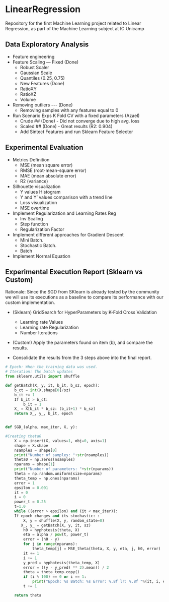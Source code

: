 # LinearRegression

Repository for the first Machine Learning project related to Linear Regression, as part of the Machine Learning subject at IC Unicamp

## Data Exploratory Analysis

- Feature engineering
- Feature Scaling — Fixed (Done)
  - Robust Scaler
  - Gaussian Scale
  - Quantiles (0.25, 0.75)
  - New Features (Done)
  - RatioXY
  - RatioXZ
  - Volume
- Removing outliers --- (Done)
  - Removing samples with any features equal to 0
- Run Scenario Exps K Fold CV with a fixed parameters (Azael)
  - Crude ## (Done) - Did not converge due to high avg. loss
  - Scaled ## (Done) - Great results (R2: 0.904)
  - Add Sintect Features and run Sklearn Feature Selector

## Experimental Evaluation

- Metrics Definition
  - MSE (mean square error)
  - RMSE (root-mean-square error)
  - MAE (mean absolute error)
  - R2 (variance)
- Silhouette visualization
  - Y values Histogram
  - Y and Y’ values comparison with a trend line
  - Loss visualization
  - MSE overtime
- Implement Regularization and Learning Rates Reg
  - Inv Scaling
  - Step function
  - Regularization Factor
- Implement different approaches for Gradient Descent
  - Mini Batch.
  - Stochastic Batch.
  - Batch
- Implement Normal Equation

## Experimental Execution Report (Sklearn vs Custom)

Rationale: Since the SGD from SKlearn is already tested by the community we will use its executions as a baseline to compare its performance with our custom implementation.

- (Sklearn) GridSearch for HyperParameters by K-Fold Cross Validation
  - Learning rate Values
  - Learning rate Regularization
  - Number Iterations
- (Custom) Apply the parameters found on item (b), and compare the results.

- Consolidate the results from the 3 steps above into the final report.

```python
# Epoch: When the training data was used.
# Iteration: The batch updates
from sklearn.utils import shuffle

def getBatch(X, y, it, b_it, b_sz, epoch):
    b_ct = int(X.shape[0]/sz)
    b_it += 1
    If b_it > b_ct:
        b_it = 1
    X_ = X[b_it * b_sz: (b_it+1) * b_sz]
    return X_, y_, b_it, epoch


def SGD_(alpha, max_iter, X, y):

#Creating theta0
    X = np.insert(X, values=1, obj=0, axis=1)
    shape = X.shape
    nsamples = shape[0]
    print("Number of samples: "+str(nsamples))
    theta0 = np.zeros(nsamples)
    nparams = shape[1]
    print("Number of parameters: "+str(nparams))
    theta = np.random.uniform(size=nparams)
    theta_temp = np.ones(nparams)
    error = 1
    epsilon = 0.001
    it = 0
    i = 0
    power_t = 0.25
    t=1.0
    while ((error > epsilon) and (it < max_iter)):
	If epoch changes and its stochastic: :
		X, y = shuffle(X, y, random_state=0)
       X_, y_ = getBatch(X, y, it, sz)
        h0 = hyphotesis(theta, X)
        eta = alpha / pow(t, power_t)
        error = (h0 - y)
        for j in range(nparams):
            theta_temp[j] = MSE_theta(theta, X, y, eta, j, h0, error)
        it += 1
        i += 1
        y_pred = hyphotesis(theta_temp, X)
        error = ((y - y_pred) ** 2).mean() / 2
        theta = theta_temp.copy()
        if (i % 100) == 0 or i == 1:
            print("Epoch: %s Batch: %s Error: %.8f lr: %.8f "%(it, i, error, eta))
        t += 1

    return theta
```
